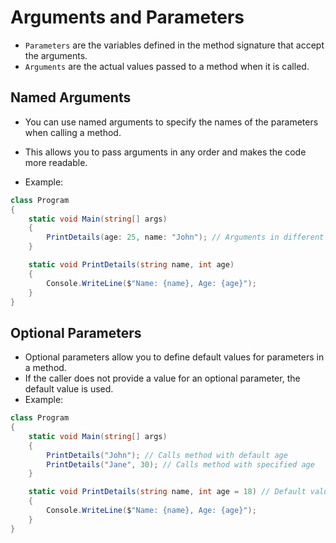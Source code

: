 # Arguments and Parameters

- `Parameters` are the variables defined in the method signature that accept the arguments.
- `Arguments` are the actual values passed to a method when it is called.

## Named Arguments

- You can use named arguments to specify the names of the parameters when calling a method.
- This allows you to pass arguments in any order and makes the code more readable.

- Example:

```csharp
class Program
{
    static void Main(string[] args)
    {
        PrintDetails(age: 25, name: "John"); // Arguments in different order
    }

    static void PrintDetails(string name, int age)
    {
        Console.WriteLine($"Name: {name}, Age: {age}");
    }
}
```

## Optional Parameters

- Optional parameters allow you to define default values for parameters in a method.
- If the caller does not provide a value for an optional parameter, the default value is used.
- Example:

```csharp
class Program
{
    static void Main(string[] args)
    {
        PrintDetails("John"); // Calls method with default age
        PrintDetails("Jane", 30); // Calls method with specified age
    }

    static void PrintDetails(string name, int age = 18) // Default value for age is 18
    {
        Console.WriteLine($"Name: {name}, Age: {age}");
    }
}
```
